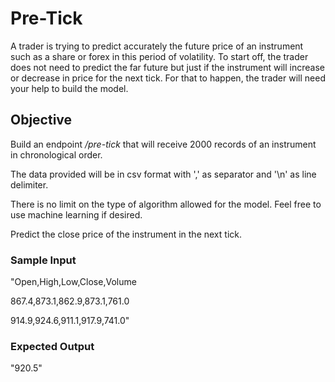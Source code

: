 <body>
    <h1>Pre-Tick</h1>
    <p>A trader is trying to predict accurately the future price of an instrument such as a share or forex in this period of volatility. To start off, the trader does not need to predict the far future but just if the instrument will increase or decrease in price for the next tick. For that to happen, the trader will need your help to build the model.</p>
    <h2>Objective</h2>
    <p>Build an endpoint <i>/pre-tick</i> that will receive 2000 records of an instrument in chronological order.</p>
    <p>The data provided will be in csv format with ',' as separator and '\n' as line delimiter.</p>
    <p>There is no limit on the type of algorithm allowed for the model. Feel free to use machine learning if desired.</p>
    <p>Predict the close price of the instrument in the next tick.</p>
    <h3>Sample Input</h3>
    <div>
        <p>"Open,High,Low,Close,Volume</p>
        <p>867.4,873.1,862.9,873.1,761.0</p>
        <p>914.9,924.6,911.1,917.9,741.0"</p>
    </div>
    <h3>Expected Output</h3>
    <p>"920.5"</p>

</body>
